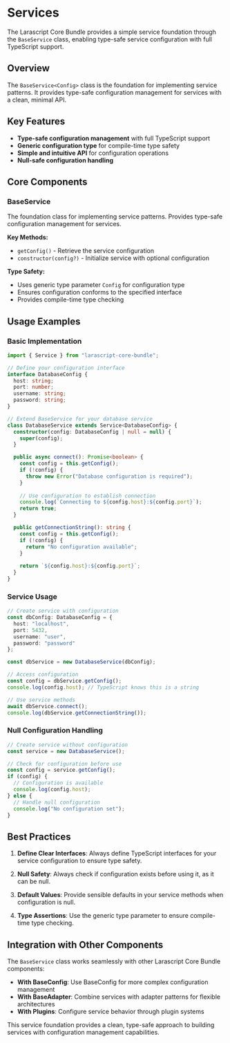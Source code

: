 # Services

The Larascript Core Bundle provides a simple service foundation through the `BaseService` class, enabling type-safe service configuration with full TypeScript support.

## Overview

The `BaseService<Config>` class is the foundation for implementing service patterns. It provides type-safe configuration management for services with a clean, minimal API.

## Key Features

- **Type-safe configuration management** with full TypeScript support
- **Generic configuration type** for compile-time type safety
- **Simple and intuitive API** for configuration operations
- **Null-safe configuration handling**

## Core Components

### BaseService<Config>
The foundation class for implementing service patterns. Provides type-safe configuration management for services.

**Key Methods:**
- `getConfig()` - Retrieve the service configuration
- `constructor(config?)` - Initialize service with optional configuration

**Type Safety:**
- Uses generic type parameter `Config` for configuration type
- Ensures configuration conforms to the specified interface
- Provides compile-time type checking

## Usage Examples

### Basic Implementation

```typescript
import { Service } from "larascript-core-bundle";

// Define your configuration interface
interface DatabaseConfig {
  host: string;
  port: number;
  username: string;
  password: string;
}

// Extend BaseService for your database service
class DatabaseService extends Service<DatabaseConfig> {
  constructor(config: DatabaseConfig | null = null) {
    super(config);
  }

  public async connect(): Promise<boolean> {
    const config = this.getConfig();
    if (!config) {
      throw new Error("Database configuration is required");
    }
    
    // Use configuration to establish connection
    console.log(`Connecting to ${config.host}:${config.port}`);
    return true;
  }

  public getConnectionString(): string {
    const config = this.getConfig();
    if (!config) {
      return "No configuration available";
    }
    
    return `${config.host}:${config.port}`;
  }
}
```

### Service Usage

```typescript
// Create service with configuration
const dbConfig: DatabaseConfig = {
  host: "localhost",
  port: 5432,
  username: "user",
  password: "password"
};

const dbService = new DatabaseService(dbConfig);

// Access configuration
const config = dbService.getConfig();
console.log(config.host); // TypeScript knows this is a string

// Use service methods
await dbService.connect();
console.log(dbService.getConnectionString());
```

### Null Configuration Handling

```typescript
// Create service without configuration
const service = new DatabaseService();

// Check for configuration before use
const config = service.getConfig();
if (config) {
  // Configuration is available
  console.log(config.host);
} else {
  // Handle null configuration
  console.log("No configuration set");
}
```

## Best Practices

1. **Define Clear Interfaces**: Always define TypeScript interfaces for your service configuration to ensure type safety.

2. **Null Safety**: Always check if configuration exists before using it, as it can be null.

3. **Default Values**: Provide sensible defaults in your service methods when configuration is null.

4. **Type Assertions**: Use the generic type parameter to ensure compile-time type checking.

## Integration with Other Components

The `BaseService` class works seamlessly with other Larascript Core Bundle components:

- **With BaseConfig**: Use BaseConfig for more complex configuration management
- **With BaseAdapter**: Combine services with adapter patterns for flexible architectures
- **With Plugins**: Configure service behavior through plugin systems

This service foundation provides a clean, type-safe approach to building services with configuration management capabilities.
